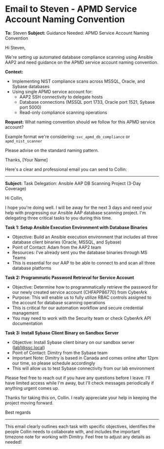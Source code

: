 # Email to Steven - APMD Service Account Naming Convention

**To:** Steven
**Subject:** Guidance Needed: APMD Service Account Naming Convention

Hi Steven,

We're setting up automated database compliance scanning using Ansible AAP2 and need guidance on the APMD service account naming convention.

**Context:**
- Implementing NIST compliance scans across MSSQL, Oracle, and Sybase databases
- Using single APMD service account for:
  - AAP2 SSH connectivity to delegate hosts
  - Database connections (MSSQL port 1733, Oracle port 1521, Sybase port 5000)
  - Read-only compliance scanning operations

**Request:** What naming convention should we follow for this APMD service account?

Example format we're considering: `svc_apmd_db_compliance` or `apmd_nist_scanner`

Please advise on the standard naming pattern.

Thanks,
[Your Name]



Here's a clear and professional email you can send to Collin:

---

**Subject:** Task Delegation: Ansible AAP DB Scanning Project (3-Day Coverage)

Hi Collin,

I hope you're doing well. I will be away for the next 3 days and need your help with progressing our Ansible AAP database scanning project. I'm delegating three critical tasks to you during this time.

**Task 1: Setup Ansible Execution Environment with Database Binaries**
- Objective: Build an Ansible execution environment that includes all three database client binaries (Oracle, MSSQL, and Sybase)
- Point of Contact: Adam from the AAP2 team
- Resources: I've already sent you the database binaries through MS Teams
- This is essential for our AAP to be able to connect to and scan all three database platforms

**Task 2: Programmatic Password Retrieval for Service Account**
- Objective: Determine how to programmatically retrieve the password for our newly created service account (CHFAPP86770) from CyberArk
- Purpose: This will enable us to fully utilize RBAC controls assigned to the account for database scanning operations
- This is critical for our automation workflow and secure credential management
- You may need to work with the Security team or check CyberArk API documentation

**Task 3: Install Sybase Client Binary on Sandbox Server**
- Objective: Install Sybase client binary on our sandbox server (lab1@ssc.local)
- Point of Contact: Dimitry from the Sybase team
- Important Note: Dimitry is based in Canada and comes online after 12pm our time, so please schedule accordingly
- This will allow us to test Sybase connectivity from our lab environment

Please feel free to reach out if you have any questions before I leave. I'll have limited access while I'm away, but I'll check messages periodically if anything urgent comes up.

Thanks for taking this on, Collin. I really appreciate your help in keeping the project moving forward.

Best regards

---

This email clearly outlines each task with specific objectives, identifies the people Collin needs to collaborate with, and includes the important timezone note for working with Dimitry. Feel free to adjust any details as needed!